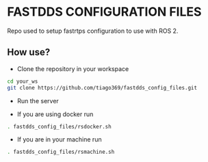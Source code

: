 # FASTDDS CONFIGURATION FILES

Repo used to setup fastrtps configuration to use with ROS 2.

## How use?

- Clone the repository in your workspace

```bash
cd your_ws
git clone https://github.com/tiago369/fastdds_config_files.git
```

- Run the server

- If you are using docker run

```bash
. fastdds_config_files/rsdocker.sh
```

- If you are in your machine run

```bash
. fastdds_config_files/rsmachine.sh
```